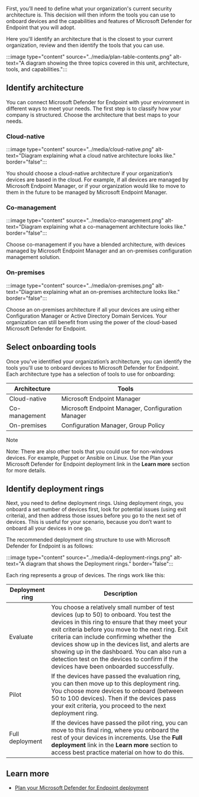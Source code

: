 First, you’ll need to define what your organization's current security architecture is. This decision will then inform the tools you can use to onboard devices and the capabilities and features of Microsoft Defender for Endpoint that you will adopt.

Here you'll identify an architecture that is the closest to your current organization, review and then identify the tools that you can use.

:::image type="content" source="../media/plan-table-contents.png" alt-text="A diagram showing the three topics covered in this unit, architecture, tools, and capabilities.":::

## Identify architecture

You can connect Microsoft Defender for Endpoint with your environment in different ways to meet your needs. The first step is to classify how your company is structured. Choose the architecture that best maps to your needs.

### Cloud-native 

:::image type="content" source="../media/cloud-native.png" alt-text="Diagram explaining what a cloud native architecture looks like." border="false":::

You should choose a cloud-native architecture if your organization’s devices are based in the cloud. For example, if all devices are managed by Microsoft Endpoint Manager, or if your organization would like to move to them in the future to be managed by Microsoft Endpoint Manager.

### Co-management

:::image type="content" source="../media/co-management.png" alt-text="Diagram explaining what a co-management architecture looks like." border="false":::

Choose co-management if you have a blended architecture, with devices managed by Microsoft Endpoint Manager and an on-premises configuration management solution.

### On-premises

:::image type="content" source="../media/on-premises.png" alt-text="Diagram explaining what an on-premises architecture looks like." border="false":::

Choose an on-premises architecture if all your devices are using either Configuration Manager or Active Directory Domain Services. Your organization can still benefit from using the power of the cloud-based Microsoft Defender for Endpoint.

## Select onboarding tools

Once you've identified your organization’s architecture, you can identify the tools you'll use to onboard devices to Microsoft Defender for Endpoint. Each architecture type has a selection of tools to use for onboarding:

|Architecture  |Tools  |
|--------------|---------|
|Cloud-native  | Microsoft Endpoint Manager |
|Co-management | Microsoft Endpoint Manager, Configuration Manager |
|On-premises   | Configuration Manager, Group Policy |

> [!NOTE]
> Note: There are also other tools that you could use for non-windows devices. For example, Puppet or Ansible on Linux. Use the Plan your Microsoft Defender for Endpoint deployment link in the **Learn more** section for more details.

## Identify deployment rings

Next, you need to define   deployment rings. Using deployment rings, you onboard a set number of devices first, look for potential issues (using exit criteria), and then address those issues before you go to the next set of devices. This is useful for your scenario, because you don’t want to onboard all your devices in one go.

The recommended deployment ring structure to use with Microsoft Defender for Endpoint is as follows:

:::image type="content" source="../media/4-deployment-rings.png" alt-text="A diagram that shows the Deployment rings." border="false":::

Each ring represents a group of devices. The rings work like this:

|Deployment ring|Description|
|---------|---------|
|Evaluate|You choose a relatively small number of test devices (up to 50) to onboard. You test the devices in this ring to ensure that they meet your exit criteria before you move to the next ring. Exit criteria can include confirming whether the devices show up in the devices list, and alerts are showing up in the dashboard. You can also run a detection test on the devices to confirm if the devices have been onboarded successfully.|
|Pilot|If the devices have passed the evaluation ring, you can then move up to this deployment ring. You choose more devices to onboard (between 50 to 100 devices). Then if the devices pass your exit criteria, you proceed to the next deployment ring.|
|Full deployment|If the devices have passed the pilot ring, you can move to this final ring, where you onboard the rest of your devices in increments. Use the **Full deployment** link in the **Learn more** section to access best practice material on how to do this. |

## Learn more

- [Plan your Microsoft Defender for Endpoint deployment](/microsoft-365/security/defender-endpoint/deployment-strategy?view=o365-worldwide&preserve-view=true)
